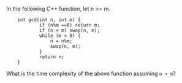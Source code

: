 <div class="markdown-content" id="problem-content">
<p>In the following C++ function, let n &gt;= m.</p>
<div class="language-cpp highlighter-rouge"><pre class="highlight"><code>    <span class="kt">int</span> <span class="nf">gcd</span><span class="p">(</span><span class="kt">int</span> <span class="n">n</span><span class="p">,</span> <span class="kt">int</span> <span class="n">m</span><span class="p">)</span> <span class="p">{</span>
            <span class="k">if</span> <span class="p">(</span><span class="n">n</span><span class="o">%</span><span class="n">m</span> <span class="o">==</span><span class="mi">0</span><span class="p">)</span> <span class="k">return</span> <span class="n">m</span><span class="p">;</span>
            <span class="k">if</span> <span class="p">(</span><span class="n">n</span> <span class="o">&lt;</span> <span class="n">m</span><span class="p">)</span> <span class="n">swap</span><span class="p">(</span><span class="n">n</span><span class="p">,</span> <span class="n">m</span><span class="p">);</span>
            <span class="k">while</span> <span class="p">(</span><span class="n">m</span> <span class="o">&gt;</span> <span class="mi">0</span><span class="p">)</span> <span class="p">{</span>
                <span class="n">n</span> <span class="o">=</span> <span class="n">n</span><span class="o">%</span><span class="n">m</span><span class="p">;</span>
                <span class="n">swap</span><span class="p">(</span><span class="n">n</span><span class="p">,</span> <span class="n">m</span><span class="p">);</span>
            <span class="p">}</span>
            <span class="k">return</span> <span class="n">n</span><span class="p">;</span>
    <span class="p">}</span>
</code></pre>
</div>
<p>What is the time complexity of the above function assuming <code class="highlighter-rouge">n &gt; m</code>?</p>
</div>